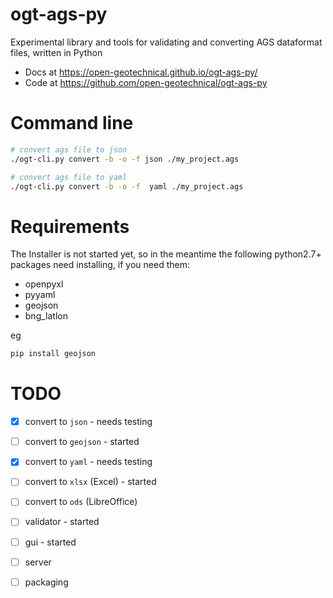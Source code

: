 ogt-ags-py
============================

Experimental library and tools for validating and converting AGS dataformat files, written in Python

- Docs at https://open-geotechnical.github.io/ogt-ags-py/
- Code at https://github.com/open-geotechnical/ogt-ags-py

Command line
===========================
```bash
# convert ags file to json
./ogt-cli.py convert -b -o -f json ./my_project.ags

# convert ags file to yaml
./ogt-cli.py convert -b -o -f  yaml ./my_project.ags

```



Requirements
===========================

The Installer is not started yet, so in the meantime the following
python2.7+ packages need installing, if you need them:

- openpyxl
- pyyaml 
- geojson
- bng_latlon

eg

```bash
pip install geojson
```

TODO
===========

- [x] convert to `json` - needs testing
- [ ] convert to `geojson` - started
- [x] convert to `yaml` - needs testing
- [ ] convert to `xlsx` (Excel) - started 
- [ ] convert to `ods` (LibreOffice) 
- [ ] validator - started
- [ ] gui - started
- [ ] server 
- [ ] packaging


